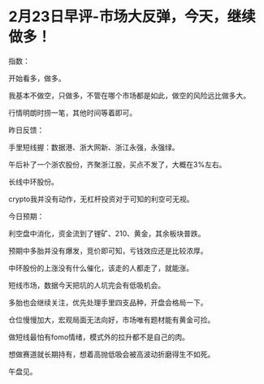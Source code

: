 # 2月23日早评-市场大反弹，今天，继续做多！

指数：

开始看多，做多。

我基本不做空，只做多，不管在哪个市场都是如此，做空的风险远比做多大。

行情明朗时捞一笔，其他时间等着即可。

昨日反馈：

手里短线握：数据港、浙大网新、浙江永强，永强绿。

午后补了一个浙农股份，齐聚浙江股，买点不发了，大概在3%左右。

长线中环股份。

crypto我并没有动作，无杠杆投资对于可知的利空可无视。

今日预期：

利空盘中消化，资金流到了锂矿、210、黄金，其余板块普跌。

预期中多胎并没有爆发，竞价即可知，亏钱效应还是比较浓厚。

中环股份的上涨没有什么催化，该走的人都走了，就能涨。

短线市场，数据今天把坑的人坑完会有低吸机会。

多胎也会继续关注，优先处理手里四支品种，开盘会格局一下。

仓位慢慢加大，宏观局面无法向好，市场唯有题材能有黄金可捡。

做短线最怕有fomo情绪，模式外的拉升都不是自己的肉。

想做赛道就长期持有，想着高抛低吸会被高波动折磨得生不如死。

午盘见。